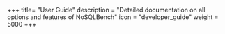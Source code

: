 +++
title= "User Guide"
description = "Detailed documentation on all options and features of NoSQLBench"
icon = "developer_guide"
weight = 5000
+++
